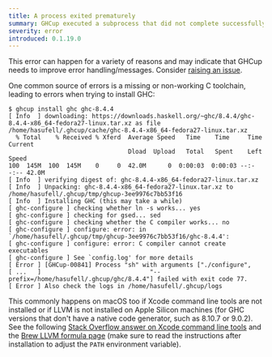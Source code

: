 ```yaml
---
title: A process exited prematurely
summary: GHCup executed a subprocess that did not complete successfully
severity: error
introduced: 0.1.19.0
---
```


This error can happen for a variety of reasons and may indicate that GHCup needs to improve error handling/messages.
Consider [raising an issue](https://github.com/haskell/ghcup-hs/issues).

One common source of errors is a missing or non-working C toolchain, leading to errors when trying to install GHC:

```
$ ghcup install ghc ghc-8.4.4
[ Info  ] downloading: https://downloads.haskell.org/~ghc/8.4.4/ghc-8.4.4-x86_64-fedora27-linux.tar.xz as file /home/hasufell/.ghcup/cache/ghc-8.4.4-x86_64-fedora27-linux.tar.xz
  % Total    % Received % Xferd  Average Speed   Time    Time     Time  Current
                                 Dload  Upload   Total   Spent    Left  Speed
100  145M  100  145M    0     0  42.0M      0  0:00:03  0:00:03 --:--:-- 42.0M
[ Info  ] verifying digest of: ghc-8.4.4-x86_64-fedora27-linux.tar.xz
[ Info  ] Unpacking: ghc-8.4.4-x86_64-fedora27-linux.tar.xz to /home/hasufell/.ghcup/tmp/ghcup-3ee9976c7bb53f16
[ Info  ] Installing GHC (this may take a while)
[ ghc-configure ] checking whether ln -s works... yes
[ ghc-configure ] checking for gsed... sed
[ ghc-configure ] checking whether the C compiler works... no
[ ghc-configure ] configure: error: in `/home/hasufell/.ghcup/tmp/ghcup-3ee9976c7bb53f16/ghc-8.4.4':
[ ghc-configure ] configure: error: C compiler cannot create executables
[ ghc-configure ] See `config.log' for more details
[ Error ] [GHCup-00841] Process "sh" with arguments ["./configure",
[ ...   ]                              "--prefix=/home/hasufell/.ghcup/ghc/8.4.4"] failed with exit code 77.
[ Error ] Also check the logs in /home/hasufell/.ghcup/logs
```

This commonly happens on macOS too if Xcode command line tools are not installed or if LLVM is not installed on Apple Silicon machines (for GHC versions that don't have a native code generator, such as 8.10.7 or 9.0.2).
See the following [Stack Overflow answer on Xcode command line tools](https://stackoverflow.com/a/9329325) and the [Brew LLVM formula page](https://formulae.brew.sh/formula/llvm) (make sure to read the instructions after installation to adjust the `PATH` environment variable).
